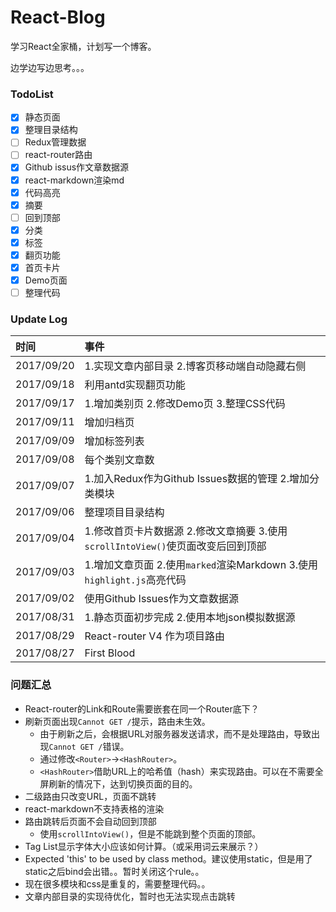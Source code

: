 # React-Blog

学习React全家桶，计划写一个博客。

边学边写边思考。。。


### TodoList

* [x] 静态页面
* [x] 整理目录结构
* [ ] Redux管理数据
* [ ] react-router路由
* [x] Github issus作文章数据源
* [x] react-markdown渲染md
* [x] 代码高亮
* [x] 摘要
* [ ] 回到顶部
* [x] 分类
* [x] 标签
* [x] 翻页功能
* [x] 首页卡片
* [x] Demo页面
* [ ] 整理代码

### Update Log

|时间|事件|
|:---|:---|
|2017/09/20|1.实现文章内部目录 2.博客页移动端自动隐藏右侧|
|2017/09/18|利用antd实现翻页功能|
|2017/09/17|1.增加类别页 2.修改Demo页 3.整理CSS代码|
|2017/09/11|增加归档页|
|2017/09/09|增加标签列表|
|2017/09/08|每个类别文章数|
|2017/09/07|1.加入Redux作为Github Issues数据的管理 2.增加分类模块|
|2017/09/06|整理项目目录结构|
|2017/09/04|1.修改首页卡片数据源 2.修改文章摘要 3.使用`scrollIntoView()`使页面改变后回到顶部|
|2017/09/03|1.增加文章页面 2.使用`marked`渲染Markdown 3.使用`highlight.js`高亮代码|
|2017/09/02|使用Github Issues作为文章数据源|
|2017/08/31|1.静态页面初步完成 2.使用本地json模拟数据源|
|2017/08/29|React-router V4 作为项目路由|
|2017/08/27|First Blood|

### 问题汇总

- React-router的Link和Route需要嵌套在同一个Router底下？
- 刷新页面出现`Cannot GET /`提示，路由未生效。
   - 由于刷新之后，会根据URL对服务器发送请求，而不是处理路由，导致出现`Cannot GET /`错误。
   - 通过修改`<Router>`→`<HashRouter>`。
   - `<HashRouter>`借助URL上的哈希值（hash）来实现路由。可以在不需要全屏刷新的情况下，达到切换页面的目的。
- 二级路由只改变URL，页面不跳转
- react-markdown不支持表格的渲染
- 路由跳转后页面不会自动回到顶部
   - 使用`scrollIntoView()`，但是不能跳到整个页面的顶部。
- Tag List显示字体大小应该如何计算。（或采用词云来展示？）
- Expected 'this' to be used by class method。建议使用static，但是用了static之后bind会出错。。暂时关闭这个rule。。
- 现在很多模块和css是重复的，需要整理代码。。
- 文章内部目录的实现待优化，暂时也无法实现点击跳转